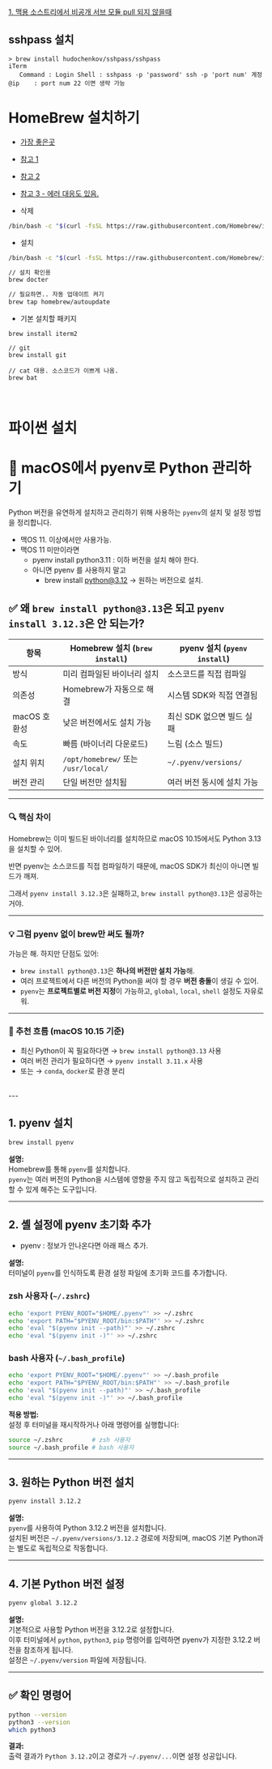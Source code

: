 [1. 맥용 소스트리에서 비공개 서브 모듈 pull 되지 않을때](git.md)   

## sshpass 설치
```
> brew install hudochenkov/sshpass/sshpass
iTerm
   Command : Login Shell : sshpass -p 'password' ssh -p 'port num' 계정@ip    : port num 22 이면 생략 가능
```

# HomeBrew 설치하기
- [가장 좋은곳](https://blog.te6.in/post/macos-first-things-to-do-homebrew)
- [참고 1](https://m.blog.naver.com/redwave102/223143368267)   
- [참고 2](https://m.blog.naver.com/wool613/221677114237)
- [참고 3 - 에러 대응도 있음.](https://black-whisker.tistory.com/entry/%EB%A7%A5%EB%B6%81-%ED%95%84%EC%88%98-%ED%94%84%EB%A1%9C%EA%B7%B8%EB%9E%A8-Homebrew-%EC%84%A4%EC%B9%98-%EB%B0%A9%EB%B2%95%EA%B3%BC-%ED%95%84%EC%88%98-%ED%8C%A8%ED%82%A4%EC%A7%80-%EC%B6%94%EC%B2%9C-2025-%EC%B5%9C%EC%8B%A0)   
  
- 삭제
```sh
/bin/bash -c "$(curl -fsSL https://raw.githubusercontent.com/Homebrew/install/HEAD/uninstall.sh)"
```

- 설치
```sh
/bin/bash -c "$(curl -fsSL https://raw.githubusercontent.com/Homebrew/install/HEAD/install.sh)"

// 설치 확인용
brew docter

// 필요하면.. 자동 업데이트 켜기
brew tap homebrew/autoupdate
```

- 기본 설치할 패키지
```
brew install iterm2

// git
brew install git

// cat 대용. 소스코드가 이쁘게 나옴.
brew bat
```

<br>    


# 파이썬 설치
# 🐍 macOS에서 pyenv로 Python 관리하기

Python 버전을 유연하게 설치하고 관리하기 위해 사용하는 `pyenv`의 설치 및 설정 방법을 정리합니다.
- 맥OS 11. 이상에서만 사용가능.
- 맥OS 11 미만이라면
   - pyenv install python3.11 : 이하 버전을 설치 해야 한다.
   - 아니면 pyenv 를 사용하지 말고
      - brew install python@3.12  -> 원하는 버전으로 설치.

## ✅ 왜 `brew install python@3.13`은 되고 `pyenv install 3.12.3`은 안 되는가?

| 항목         | Homebrew 설치 (`brew install`)       | pyenv 설치 (`pyenv install`)       |
|--------------|--------------------------------------|-------------------------------------|
| 방식         | 미리 컴파일된 바이너리 설치          | 소스코드를 직접 컴파일              |
| 의존성       | Homebrew가 자동으로 해결              | 시스템 SDK와 직접 연결됨            |
| macOS 호환성 | 낮은 버전에서도 설치 가능             | 최신 SDK 없으면 빌드 실패           |
| 속도         | 빠름 (바이너리 다운로드)              | 느림 (소스 빌드)                    |
| 설치 위치    | `/opt/homebrew/` 또는 `/usr/local/` | `~/.pyenv/versions/`                |
| 버전 관리    | 단일 버전만 설치됨                    | 여러 버전 동시에 설치 가능          |

---

### 🔍 핵심 차이

Homebrew는 이미 빌드된 바이너리를 설치하므로 macOS 10.15에서도 Python 3.13을 설치할 수 있어.

반면 pyenv는 소스코드를 직접 컴파일하기 때문에, macOS SDK가 최신이 아니면 빌드가 깨져.

그래서 `pyenv install 3.12.3`은 실패하고, `brew install python@3.13`은 성공하는 거야.

---

### 💡 그럼 pyenv 없이 brew만 써도 될까?

가능은 해. 하지만 단점도 있어:

- `brew install python@3.13`은 **하나의 버전만 설치 가능**해.
- 여러 프로젝트에서 다른 버전의 Python을 써야 할 경우 **버전 충돌**이 생길 수 있어.
- `pyenv`는 **프로젝트별로 버전 지정**이 가능하고, `global`, `local`, `shell` 설정도 자유로워.

---

### 🧭 추천 흐름 (macOS 10.15 기준)

- 최신 Python이 꼭 필요하다면 → `brew install python@3.13` 사용  
- 여러 버전 관리가 필요하다면 → `pyenv install 3.11.x` 사용  
- 또는 → `conda`, `docker`로 환경 분리






<br>   
---

## 1. pyenv 설치

```bash
brew install pyenv
```

**설명:**  
Homebrew를 통해 `pyenv`를 설치합니다.  
`pyenv`는 여러 버전의 Python을 시스템에 영향을 주지 않고 독립적으로 설치하고 관리할 수 있게 해주는 도구입니다.

---

## 2. 셸 설정에 pyenv 초기화 추가
- pyenv : 정보가 안나온다면 아래 패스 추가.

**설명:**  
터미널이 `pyenv`를 인식하도록 환경 설정 파일에 초기화 코드를 추가합니다.

### zsh 사용자 (`~/.zshrc`)

```bash
echo 'export PYENV_ROOT="$HOME/.pyenv"' >> ~/.zshrc
echo 'export PATH="$PYENV_ROOT/bin:$PATH"' >> ~/.zshrc
echo 'eval "$(pyenv init --path)"' >> ~/.zshrc
echo 'eval "$(pyenv init -)"' >> ~/.zshrc
```

### bash 사용자 (`~/.bash_profile`)

```bash
echo 'export PYENV_ROOT="$HOME/.pyenv"' >> ~/.bash_profile
echo 'export PATH="$PYENV_ROOT/bin:$PATH"' >> ~/.bash_profile
echo 'eval "$(pyenv init --path)"' >> ~/.bash_profile
echo 'eval "$(pyenv init -)"' >> ~/.bash_profile
```

**적용 방법:**  
설정 후 터미널을 재시작하거나 아래 명령어를 실행합니다:

```bash
source ~/.zshrc        # zsh 사용자
source ~/.bash_profile # bash 사용자
```

---

## 3. 원하는 Python 버전 설치

```bash
pyenv install 3.12.2
```

**설명:**  
`pyenv`를 사용하여 Python 3.12.2 버전을 설치합니다.  
설치된 버전은 `~/.pyenv/versions/3.12.2` 경로에 저장되며, macOS 기본 Python과는 별도로 독립적으로 작동합니다.

---

## 4. 기본 Python 버전 설정

```bash
pyenv global 3.12.2
```

**설명:**  
기본적으로 사용할 Python 버전을 3.12.2로 설정합니다.  
이후 터미널에서 `python`, `python3`, `pip` 명령어를 입력하면 pyenv가 지정한 3.12.2 버전을 참조하게 됩니다.  
설정은 `~/.pyenv/version` 파일에 저장됩니다.

---

## ✅ 확인 명령어

```bash
python --version
python3 --version
which python3
```

**결과:**  
출력 결과가 `Python 3.12.2`이고 경로가 `~/.pyenv/...`이면 설정 성공입니다.
